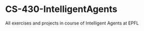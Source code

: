 # CS-430-IntelligentAgents
All exercises and projects in course of Intelligent Agents at EPFL 





